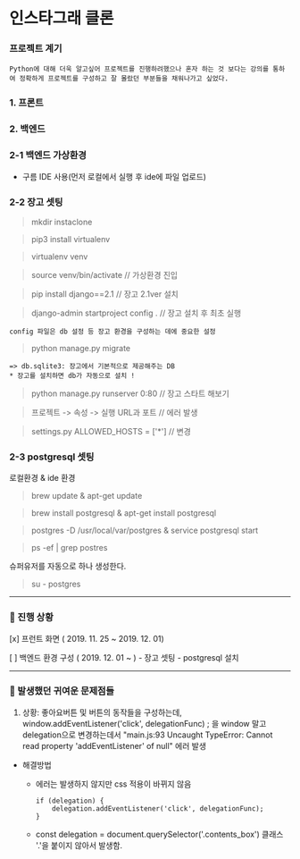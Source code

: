 인스타그래 클론
===
### 프로젝트 계기
~~~
Python에 대해 더욱 알고싶어 프로젝트를 진행하려했으나 혼자 하는 것 보다는 강의를 통하여 정확하게 프로젝트를 구성하고 잘 몰랐던 부분들을 채워나가고 싶었다.
~~~

### 1. 프론트

### 2. 백엔드

### 2-1 백엔드 가상환경
+ 구름 IDE 사용(먼저 로컬에서 실행 후 ide에 파일 업로드)

### 2-2 장고 셋팅
> mkdir instaclone

> pip3 install virtualenv

> virtualenv venv

> source venv/bin/activate // 가상환경 진입

> pip install django==2.1 // 장고 2.1ver 설치

> django-admin startproject config . // 장고 설치 후 최초 실행 

~~~
config 파일은 db 설정 등 장고 환경을 구성하는 데에 중요한 설정
~~~

> python manage.py migrate
~~~
=> db.sqlite3: 장고에서 기본적으로 제공해주는 DB
* 장고를 설치하면 db가 자동으로 설치 !
~~~

> python manage.py runserver 0:80 // 장고 스타트 해보기

> 프로젝트 -> 속성 -> 실행 URL과 포트 // 에러 발생

> settings.py ALLOWED_HOSTS = ['*']  // 변경


### 2-3 postgresql 셋팅

로컬환경 & ide 환경

> brew update & apt-get update

> brew install postgresql & apt-get install postgresql

> postgres -D /usr/local/var/postgres & service postgresql start

> ps -ef | grep postres

슈퍼유저를 자동으로 하나 생성한다.

> su - postgres


---

### &#127969; 진행 상황
[x] 프런트 화면 ( 2019. 11. 25 ~ 2019. 12. 01)

[ ] 백엔드 환경 구성 ( 2019. 12. 01 ~ )
    - 장고 셋팅
    - postgresql 설치

---
### &#128035; 발생했던 귀여운 문제점들

1. 상황: 좋아요버튼 및 버튼의 동작들을 구성하는데,  window.addEventListener('click', delegationFunc) ; 을 window 말고 delegation으로 변경하는데서 
"main.js:93 Uncaught TypeError: Cannot read property 'addEventListener' of null" 에러 발생

+ 해결방법 
  - 에러는 발생하지 않지만 css 적용이 바뀌지 않음
    ~~~
    if (delegation) {
        delegation.addEventListener('click', delegationFunc);
    }
    ~~~

  - const delegation = document.querySelector('.contents_box') 클래스 '.'을 붙이지 않아서 발생함.